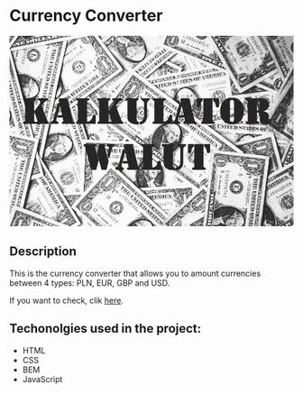 # Currency Converter

![image](https://github.com/doncochino/currency-converter/blob/main/images/share.jpg)

## Description
This is the currency converter that allows you to amount currencies between 4 types: PLN, EUR, GBP and USD.

If you want to check, clik [here](https://doncochino.github.io/currency-converter/).

## Techonolgies used in the project:
- HTML
- CSS
- BEM
- JavaScript
